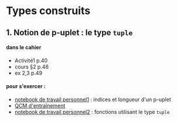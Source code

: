 # Types construits

## 1. Notion de p-uplet : le type `tuple`
#### dans le cahier
- Activité1 p.40
- cours §2 p.46
- ex 2,3 p.49
#### pour s'exercer :
* [notebook de travail personnel1]() : indices et longueur d'un p-uplet
* [QCM d'entraînement]()
* [notebook de travail personnel2]() : fonctions utilisant le type `tuple`
